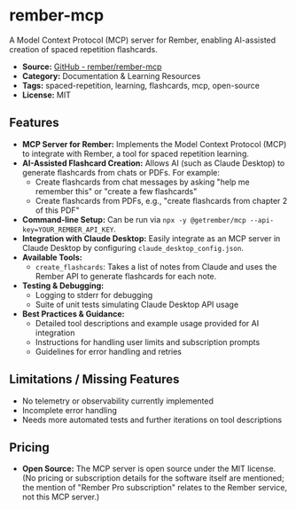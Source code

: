 # rember-mcp

A Model Context Protocol (MCP) server for Rember, enabling AI-assisted creation of spaced repetition flashcards.

- **Source:** [GitHub - rember/rember-mcp](https://github.com/rember/rember-mcp)
- **Category:** Documentation & Learning Resources
- **Tags:** spaced-repetition, learning, flashcards, mcp, open-source
- **License:** MIT

## Features
- **MCP Server for Rember:** Implements the Model Context Protocol (MCP) to integrate with Rember, a tool for spaced repetition learning.
- **AI-Assisted Flashcard Creation:** Allows AI (such as Claude Desktop) to generate flashcards from chats or PDFs. For example:
  - Create flashcards from chat messages by asking "help me remember this" or "create a few flashcards"
  - Create flashcards from PDFs, e.g., "create flashcards from chapter 2 of this PDF"
- **Command-line Setup:** Can be run via `npx -y @getrember/mcp --api-key=YOUR_REMBER_API_KEY`.
- **Integration with Claude Desktop:** Easily integrate as an MCP server in Claude Desktop by configuring `claude_desktop_config.json`.
- **Available Tools:**
  - `create_flashcards`: Takes a list of notes from Claude and uses the Rember API to generate flashcards for each note.
- **Testing & Debugging:**
  - Logging to stderr for debugging
  - Suite of unit tests simulating Claude Desktop API usage
- **Best Practices & Guidance:**
  - Detailed tool descriptions and example usage provided for AI integration
  - Instructions for handling user limits and subscription prompts
  - Guidelines for error handling and retries

## Limitations / Missing Features
- No telemetry or observability currently implemented
- Incomplete error handling
- Needs more automated tests and further iterations on tool descriptions

## Pricing
- **Open Source:** The MCP server is open source under the MIT license. (No pricing or subscription details for the software itself are mentioned; the mention of "Rember Pro subscription" relates to the Rember service, not this MCP server.)
